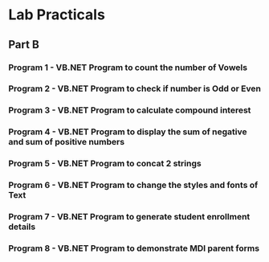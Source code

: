 # Lab Practicals
## Part B
### Program 1 - VB.NET Program to count the number of Vowels
### Program 2 - VB.NET Program to check if number is Odd or Even
### Program 3 - VB.NET Program to calculate compound interest
### Program 4 - VB.NET Program to display the sum of negative and sum of positive numbers 
### Program 5 - VB.NET Program to concat 2 strings
### Program 6 - VB.NET Program to change the styles and fonts of Text
### Program 7 - VB.NET Program to generate student enrollment details
### Program 8 - VB.NET Program to demonstrate MDI parent forms

